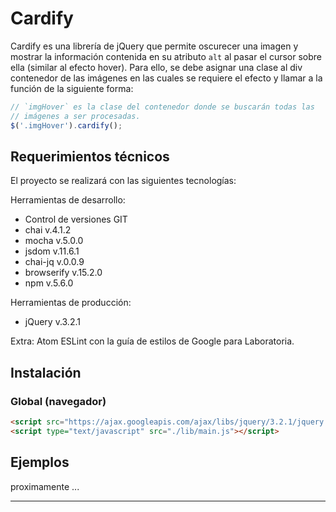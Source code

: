 # Cardify

Cardify es una librería de jQuery que permite oscurecer una imagen y mostrar la información contenida en su atributo ```alt``` al pasar el cursor sobre ella (similar al efecto hover). Para ello, se debe asignar una clase al div contenedor de las imágenes en las cuales se requiere el efecto y llamar a la función de la siguiente forma:

```js
// `imgHover` es la clase del contenedor donde se buscarán todas las
// imágenes a ser procesadas.
$('.imgHover').cardify(); 
```

## Requerimientos técnicos

El proyecto se realizará con las siguientes tecnologías:

Herramientas de desarrollo:
+ Control de versiones GIT
+ chai v.4.1.2
+ mocha v.5.0.0
+ jsdom v.11.6.1
+ chai-jq v.0.0.9
+ browserify v.15.2.0
+ npm v.5.6.0

Herramientas de producción:
+ jQuery v.3.2.1


Extra: Atom ESLint con la guía de estilos de Google para Laboratoria.

## Instalación

### Global (navegador)

```html
<script src="https://ajax.googleapis.com/ajax/libs/jquery/3.2.1/jquery.min.js"></script>
<script type="text/javascript" src="./lib/main.js"></script>
```

## Ejemplos

proximamente
...

***
